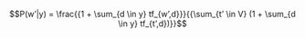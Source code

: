 $$P(w’|y) = \frac{{1 + \sum_{d \in y} tf_{w’,d}}}{{\sum_{t’ \in V} (1 + \sum_{d \in y} tf_{t’,d})}}$$
